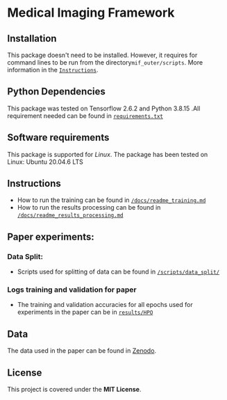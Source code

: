 # Medical Imaging Framework

## Installation
This package doesn't need to be installed. However, it requires for command lines to be run from the directory`mif_outer/scripts`. More information in the [`Instructions`](#Instructions).

## Python Dependencies
This package was tested on Tensorflow 2.6.2 and Python 3.8.15 .All requirement needed can be found in [`requirements.txt`](requirements.txt)

## Software requirements
This package is supported for *Linux*. The package has been tested on Linux: Ubuntu 20.04.6 LTS

## Instructions
* How to run the training can be found in [`/docs/readme_training.md`](/docs/readme_training.md)
* How to run the results processing can be found in [`/docs/readme_results_processing.md`](/docs/readme_results_processing.md)

## Paper experiments:

### Data Split:
* Scripts used for splitting of data can be found in [`/scripts/data_split/`](/scripts/data_split/)
### Logs training and validation for paper
* The training and validation accuracies for all epochs used for experiments in the paper can be in [`results/HPO`](/results/HPO)

## Data
The data used in the paper can be found in [Zenodo](https://zenodo.org/records/14847200).

## License
This project is covered under the **MIT License**.